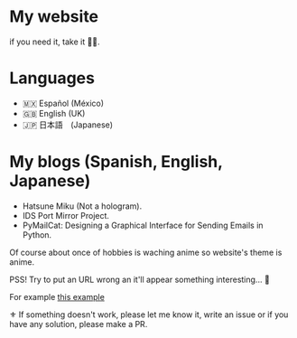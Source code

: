 # My website

if you need it, take it 👍🏻.

# Languages
- 🇲🇽 Español (México)
- 🇬🇧 English (UK)
- 🇯🇵 日本語　(Japanese)

# My blogs (Spanish, English, Japanese)
-  Hatsune Miku (Not a hologram). 
-  IDS Port Mirror Project.
-  PyMailCat: Designing a Graphical Interface for Sending Emails in Python.

Of course about once of hobbies is waching anime so website's theme is anime.

PSS! Try  to put an URL wrong an it'll appear something interesting... 👀

For example [this example](https://yoshiokeimakun.me/fr/)

⚜️ If something doesn't work, please let me know it, write an issue or if you have any solution, please make a PR.
